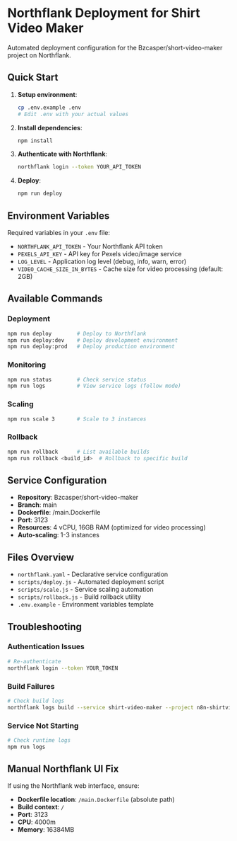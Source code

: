# Northflank Deployment for Shirt Video Maker

Automated deployment configuration for the Bzcasper/short-video-maker project on Northflank.

## Quick Start

1. **Setup environment**:
   ```bash
   cp .env.example .env
   # Edit .env with your actual values
   ```

2. **Install dependencies**:
   ```bash
   npm install
   ```

3. **Authenticate with Northflank**:
   ```bash
   northflank login --token YOUR_API_TOKEN
   ```

4. **Deploy**:
   ```bash
   npm run deploy
   ```

## Environment Variables

Required variables in your `.env` file:

- `NORTHFLANK_API_TOKEN` - Your Northflank API token
- `PEXELS_API_KEY` - API key for Pexels video/image service
- `LOG_LEVEL` - Application log level (debug, info, warn, error)
- `VIDEO_CACHE_SIZE_IN_BYTES` - Cache size for video processing (default: 2GB)

## Available Commands

### Deployment
```bash
npm run deploy        # Deploy to Northflank
npm run deploy:dev    # Deploy development environment
npm run deploy:prod   # Deploy production environment
```

### Monitoring
```bash
npm run status        # Check service status
npm run logs          # View service logs (follow mode)
```

### Scaling
```bash
npm run scale 3       # Scale to 3 instances
```

### Rollback
```bash
npm run rollback      # List available builds
npm run rollback <build_id>  # Rollback to specific build
```

## Service Configuration

- **Repository**: Bzcasper/short-video-maker
- **Branch**: main
- **Dockerfile**: /main.Dockerfile
- **Port**: 3123
- **Resources**: 4 vCPU, 16GB RAM (optimized for video processing)
- **Auto-scaling**: 1-3 instances

## Files Overview

- `northflank.yaml` - Declarative service configuration
- `scripts/deploy.js` - Automated deployment script
- `scripts/scale.js` - Service scaling automation
- `scripts/rollback.js` - Build rollback utility
- `.env.example` - Environment variables template

## Troubleshooting

### Authentication Issues
```bash
# Re-authenticate
northflank login --token YOUR_TOKEN
```

### Build Failures
```bash
# Check build logs
northflank logs build --service shirt-video-maker --project n8n-shirtvideo-mcp
```

### Service Not Starting
```bash
# Check runtime logs
npm run logs
```

## Manual Northflank UI Fix

If using the Northflank web interface, ensure:
- **Dockerfile location**: `/main.Dockerfile` (absolute path)
- **Build context**: `/`
- **Port**: 3123
- **CPU**: 4000m
- **Memory**: 16384MB